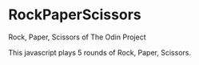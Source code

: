 # RockPaperScissors
Rock, Paper, Scissors of The Odin Project

This javascript plays 5 rounds of Rock, Paper, Scissors.
